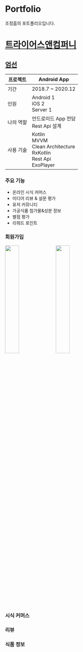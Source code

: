 # Portfolio

조정흠의 포트폴리오입니다.

# [트라이어스앤컴퍼니](http://umsun.co.kr/)

## [엄선](https://play.google.com/store/apps/details?id=com.umsun.application)

프로젝트 | Android App
--- | ---
기간 | 2018.7 ~ 2020.12
인원 | Android 1 </br> iOS 2 </br> Server 1
나의 역할 | 안드로이드 App 전담 </br> Rest Api 설계 </br>
사용 기술 | Kotlin </br> MVVM </br> Clean Architecture </br> RxKotlin </br> Rest Api </br> ExoPlayer

### 주요 기능

- 온라인 시식 커머스
- 미디어 리뷰 & 설문 평가
- 유저 커뮤니티
- 가공식품 첨가물&성분 정보
- 별점 평가
- 리워드 포인트

### 회원가입

<div>

  <img src="https://user-images.githubusercontent.com/5853404/109418645-dcf25f80-7a0c-11eb-8c9d-78ac58ea8aec.png" width="30%" style="margin-right: 10px;">

  <img src="https://user-images.githubusercontent.com/5853404/109418582-84bb5d80-7a0c-11eb-80a0-093324a4516a.gif" width="30%" style="margin-right: 10px;">
  
</div>


### 시식 커머스

### 리뷰

### 식품 정보

